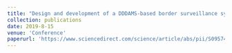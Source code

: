 ```yaml
---
title: "Design and development of a DDDAMS-based border surveillance system via UVs and hybrid simulations"
collection: publications
date: 2019-8-15
venue: 'Conference'
paperurl: 'https://www.sciencedirect.com/science/article/abs/pii/S0957417419301964'
---
```

